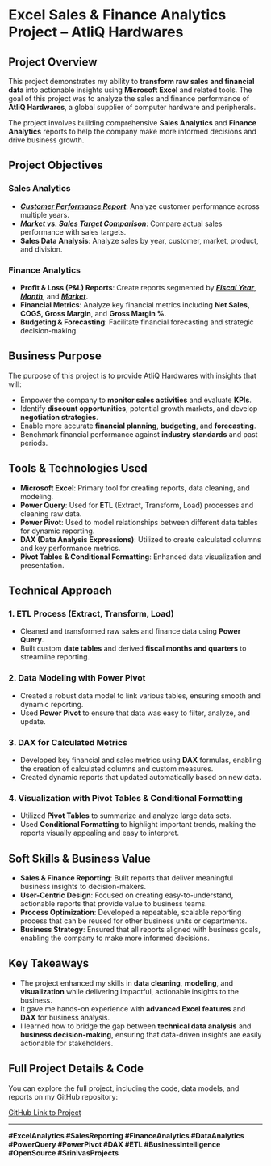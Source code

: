 # Excel Sales & Finance Analytics Project – AtliQ Hardwares

## Project Overview

This project demonstrates my ability to **transform raw sales and financial data** into actionable insights using **Microsoft Excel** and related tools. The goal of this project was to analyze the sales and finance performance of **AtliQ Hardwares**, a global supplier of computer hardware and peripherals. 

The project involves building comprehensive **Sales Analytics** and **Finance Analytics** reports to help the company make more informed decisions and drive business growth.

## Project Objectives

### Sales Analytics
- **_[Customer Performance Report](https://github.com/addankisrinivas/Excel-Sales-Analytics/blob/main/Customer%20Performance%20Report.pdf)_**: Analyze customer performance across multiple years.
- **_[Market vs. Sales Target Comparison](https://github.com/addankisrinivas/Excel-Sales-Analytics/blob/main/Market%20Performance%20vs%20Target%20Report.pdf)_**: Compare actual sales performance with sales targets.
- **Sales Data Analysis**: Analyze sales by year, customer, market, product, and division.

### Finance Analytics
- **Profit & Loss (P&L) Reports**: Create reports segmented by **_[Fiscal Year](https://github.com/addankisrinivas/Excel-Sales-Analytics/blob/main/P%26L%20Statement%20by%20Fiscal%20Year.pdf)_**, **_[Month](https://github.com/addankisrinivas/Excel-Sales-Analytics/blob/main/P%26L%20Statement%20by%20Months.pdf)_**, and **_[Market](https://github.com/addankisrinivas/Excel-Sales-Analytics/blob/main/P%26L%20Statement%20by%20Markets.pdf)_**.
- **Financial Metrics**: Analyze key financial metrics including **Net Sales, COGS, Gross Margin**, and **Gross Margin %**.
- **Budgeting & Forecasting**: Facilitate financial forecasting and strategic decision-making.

## Business Purpose
The purpose of this project is to provide AtliQ Hardwares with insights that will:
- Empower the company to **monitor sales activities** and evaluate **KPIs**.
- Identify **discount opportunities**, potential growth markets, and develop **negotiation strategies**.
- Enable more accurate **financial planning**, **budgeting**, and **forecasting**.
- Benchmark financial performance against **industry standards** and past periods.

## Tools & Technologies Used
- **Microsoft Excel**: Primary tool for creating reports, data cleaning, and modeling.
- **Power Query**: Used for **ETL** (Extract, Transform, Load) processes and cleaning raw data.
- **Power Pivot**: Used to model relationships between different data tables for dynamic reporting.
- **DAX (Data Analysis Expressions)**: Utilized to create calculated columns and key performance metrics.
- **Pivot Tables & Conditional Formatting**: Enhanced data visualization and presentation.

## Technical Approach

### 1. ETL Process (Extract, Transform, Load)
- Cleaned and transformed raw sales and finance data using **Power Query**.
- Built custom **date tables** and derived **fiscal months and quarters** to streamline reporting.

### 2. Data Modeling with Power Pivot
- Created a robust data model to link various tables, ensuring smooth and dynamic reporting.
- Used **Power Pivot** to ensure that data was easy to filter, analyze, and update.

### 3. DAX for Calculated Metrics
- Developed key financial and sales metrics using **DAX** formulas, enabling the creation of calculated columns and custom measures.
- Created dynamic reports that updated automatically based on new data.

### 4. Visualization with Pivot Tables & Conditional Formatting
- Utilized **Pivot Tables** to summarize and analyze large data sets.
- Used **Conditional Formatting** to highlight important trends, making the reports visually appealing and easy to interpret.

## Soft Skills & Business Value
- **Sales & Finance Reporting**: Built reports that deliver meaningful business insights to decision-makers.
- **User-Centric Design**: Focused on creating easy-to-understand, actionable reports that provide value to business teams.
- **Process Optimization**: Developed a repeatable, scalable reporting process that can be reused for other business units or departments.
- **Business Strategy**: Ensured that all reports aligned with business goals, enabling the company to make more informed decisions.

## Key Takeaways
- The project enhanced my skills in **data cleaning**, **modeling**, and **visualization** while delivering impactful, actionable insights to the business.
- It gave me hands-on experience with **advanced Excel features** and **DAX** for business analysis.
- I learned how to bridge the gap between **technical data analysis** and **business decision-making**, ensuring that data-driven insights are easily actionable for stakeholders.


## Full Project Details & Code
You can explore the full project, including the code, data models, and reports on my GitHub repository:

[GitHub Link to Project](https://github.com/addankisrinivas/Excel-Sales-Analytics) 

---

**#ExcelAnalytics #SalesReporting #FinanceAnalytics #DataAnalytics #PowerQuery #PowerPivot #DAX #ETL #BusinessIntelligence #OpenSource #SrinivasProjects**


